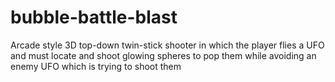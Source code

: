 # bubble-battle-blast
 Arcade style 3D top-down twin-stick shooter in which the player flies a UFO and must locate and shoot glowing spheres to pop them while avoiding an enemy UFO which is trying to shoot them

